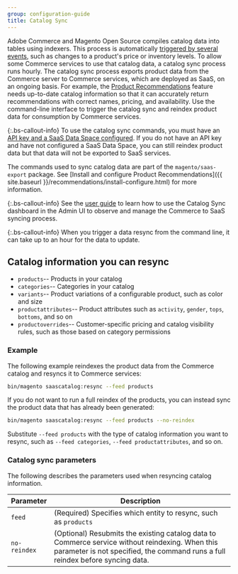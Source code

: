 ```yaml
---
group: configuration-guide
title: Catalog Sync
---
```


Adobe Commerce and Magento Open Source compiles catalog data into tables using indexers. This process is automatically [triggered by several events](https://docs.magento.com/user-guide/system/index-management-events.html), such as changes to a product's price or inventory levels. To allow some Commerce services to use that catalog data, a catalog sync process runs hourly. The catalog sync process exports product data from the Commerce server to Commerce services, which are deployed as SaaS, on an ongoing basis. For example, the [Product Recommendations](https://docs.magento.com/user-guide/marketing/product-recommendations.html) feature needs up-to-date catalog information so that it can accurately return recommendations with correct names, pricing, and availability. Use the command-line interface to trigger the catalog sync and reindex product data for consumption by Commerce services.

{:.bs-callout-info}
To use the catalog sync commands, you must have an [API key and a SaaS Data Space configured](https://docs.magento.com/user-guide/system/saas.html). If you do not have an API key and have not configured a SaaS Data Space, you can still reindex product data but that data will not be exported to SaaS services.

The commands used to sync catalog data are part of the `magento/saas-export` package. See [Install and configure Product Recommendations]({{ site.baseurl }}/recommendations/install-configure.html) for more information.

{:.bs-callout-info}
See the [user guide](https://docs.magento.com/user-guide/system/catalog-sync.html) to learn how to use the Catalog Sync dashboard in the Admin UI to observe and manage the Commerce to SaaS syncing process.

{:.bs-callout-info}
When you trigger a data resync from the command line, it can take up to an hour for the data to update.

## Catalog information you can resync

-  `products`-- Products in your catalog
-  `categories`-- Categories in your catalog
-  `variants`-- Product variations of a configurable product, such as color and size
-  `productattributes`-- Product attributes such as `activity`, `gender`, `tops`, `bottoms`, and so on
-  `productoverrides`-- Customer-specific pricing and catalog visibility rules, such as those based on category permissions

### Example

The following example reindexes the product data from the Commerce catalog and resyncs it to Commerce services:

```bash
bin/magento saascatalog:resync --feed products
```

If you do not want to run a full reindex of the products, you can instead sync the product data that has already been generated:

```bash
bin/magento saascatalog:resync --feed products --no-reindex
```

Substitute `--feed products` with the type of catalog information you want to resync, such as `--feed categories`, `--feed productattributes`, and so on.

### Catalog sync parameters

The following describes the parameters used when resyncing catalog information.

|Parameter|Description|
|---|---|
|`feed`|(Required) Specifies which entity to resync, such as `products`|
|`no-reindex`|(Optional) Resubmits the existing catalog data to Commerce service without reindexing. When this parameter is not specified, the command runs a full reindex before syncing data.|
